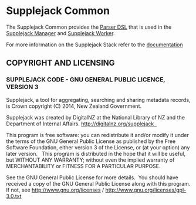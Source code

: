 # Supplejack Common

The Supplejack Common provides the [Parser DSL](http://digitalnz.github.io/supplejack/manager/parser-dsl-domain-specific-language.html) that is used in the [Supplejack Manager](https://github.com/DigitalNZ/supplejack_manager) and [Supplejack Worker](https://github.com/DigitalNZ/supplejack_worker).

For more information on the Supplejack Stack refer to the [documentation](http://digitalnz.github.io/supplejack)

## COPYRIGHT AND LICENSING  

### SUPPLEJACK CODE - GNU GENERAL PUBLIC LICENCE, VERSION 3  

Supplejack, a tool for aggregating, searching and sharing metadata records, is Crown copyright (C) 2014, New Zealand Government. 

Supplejack was created by DigitalNZ at the National Library of NZ and the Department of Internal Affairs. http://digitalnz.org/supplejack  

This program is free software: you can redistribute it and/or modify it under the terms of the GNU General Public License as published by the Free Software Foundation, either version 3 of the License, or (at your option) any later version.   This program is distributed in the hope that it will be useful, but WITHOUT ANY WARRANTY; without even the implied warranty of MERCHANTABILITY or FITNESS FOR A PARTICULAR PURPOSE. 

See the GNU General Public License for more details.  You should have received a copy of the GNU General Public License along with this program. If not, see http://www.gnu.org/licenses / http://www.gnu.org/licenses/gpl-3.0.txt
